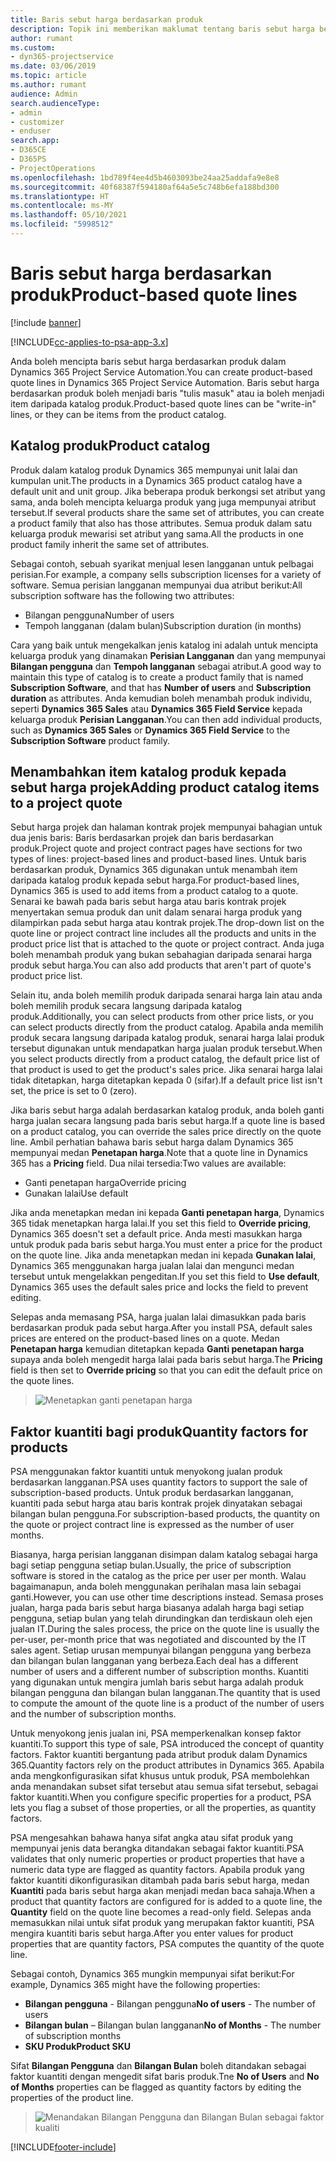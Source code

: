 ```yaml
---
title: Baris sebut harga berdasarkan produk
description: Topik ini memberikan maklumat tentang baris sebut harga berdasarkan produk.
author: rumant
ms.custom:
- dyn365-projectservice
ms.date: 03/06/2019
ms.topic: article
ms.author: rumant
audience: Admin
search.audienceType:
- admin
- customizer
- enduser
search.app:
- D365CE
- D365PS
- ProjectOperations
ms.openlocfilehash: 1bd789f4ee4d5b4603093be24aa25addafa9e8e8
ms.sourcegitcommit: 40f68387f594180af64a5e5c748b6efa188bd300
ms.translationtype: HT
ms.contentlocale: ms-MY
ms.lasthandoff: 05/10/2021
ms.locfileid: "5998512"
---
```

# <a name="product-based-quote-lines"></a><span data-ttu-id="961fa-103">Baris sebut harga berdasarkan produk</span><span class="sxs-lookup"><span data-stu-id="961fa-103">Product-based quote lines</span></span>

[!include [banner](../includes/psa-now-project-operations.md)]

[!INCLUDE[cc-applies-to-psa-app-3.x](../includes/cc-applies-to-psa-app-3x.md)]


<span data-ttu-id="961fa-104">Anda boleh mencipta baris sebut harga berdasarkan produk dalam Dynamics 365 Project Service Automation.</span><span class="sxs-lookup"><span data-stu-id="961fa-104">You can create product-based quote lines in Dynamics 365 Project Service Automation.</span></span> <span data-ttu-id="961fa-105">Baris sebut harga berdasarkan produk boleh menjadi baris "tulis masuk" atau ia boleh menjadi item daripada katalog produk.</span><span class="sxs-lookup"><span data-stu-id="961fa-105">Product-based quote lines can be "write-in" lines, or they can be items from the product catalog.</span></span>

## <a name="product-catalog"></a><span data-ttu-id="961fa-106">Katalog produk</span><span class="sxs-lookup"><span data-stu-id="961fa-106">Product catalog</span></span>

<span data-ttu-id="961fa-107">Produk dalam katalog produk Dynamics 365 mempunyai unit lalai dan kumpulan unit.</span><span class="sxs-lookup"><span data-stu-id="961fa-107">The products in a Dynamics 365 product catalog have a default unit and unit group.</span></span> <span data-ttu-id="961fa-108">Jika beberapa produk berkongsi set atribut yang sama, anda boleh mencipta keluarga produk yang juga mempunyai atribut tersebut.</span><span class="sxs-lookup"><span data-stu-id="961fa-108">If several products share the same set of attributes, you can create a product family that also has those attributes.</span></span> <span data-ttu-id="961fa-109">Semua produk dalam satu keluarga produk mewarisi set atribut yang sama.</span><span class="sxs-lookup"><span data-stu-id="961fa-109">All the products in one product family inherit the same set of attributes.</span></span>

<span data-ttu-id="961fa-110">Sebagai contoh, sebuah syarikat menjual lesen langganan untuk pelbagai perisian.</span><span class="sxs-lookup"><span data-stu-id="961fa-110">For example, a company sells subscription licenses for a variety of software.</span></span> <span data-ttu-id="961fa-111">Semua perisian langganan mempunyai dua atribut berikut:</span><span class="sxs-lookup"><span data-stu-id="961fa-111">All subscription software has the following two attributes:</span></span>

- <span data-ttu-id="961fa-112">Bilangan pengguna</span><span class="sxs-lookup"><span data-stu-id="961fa-112">Number of users</span></span> 
- <span data-ttu-id="961fa-113">Tempoh langganan (dalam bulan)</span><span class="sxs-lookup"><span data-stu-id="961fa-113">Subscription duration (in months)</span></span>

<span data-ttu-id="961fa-114">Cara yang baik untuk mengekalkan jenis katalog ini adalah untuk mencipta keluarga produk yang dinamakan **Perisian Langganan** dan yang mempunyai **Bilangan pengguna** dan **Tempoh langganan** sebagai atribut.</span><span class="sxs-lookup"><span data-stu-id="961fa-114">A good way to maintain this type of catalog is to create a product family that is named **Subscription Software**, and that has **Number of users** and **Subscription duration** as attributes.</span></span> <span data-ttu-id="961fa-115">Anda kemudian boleh menambah produk individu, seperti **Dynamics 365 Sales** atau **Dynamics 365 Field Service** kepada keluarga produk **Perisian Langganan**.</span><span class="sxs-lookup"><span data-stu-id="961fa-115">You can then add individual products, such as **Dynamics 365 Sales** or **Dynamics 365 Field Service** to the **Subscription Software** product family.</span></span>

## <a name="adding-product-catalog-items-to-a-project-quote"></a><span data-ttu-id="961fa-116">Menambahkan item katalog produk kepada sebut harga projek</span><span class="sxs-lookup"><span data-stu-id="961fa-116">Adding product catalog items to a project quote</span></span>

<span data-ttu-id="961fa-117">Sebut harga projek dan halaman kontrak projek mempunyai bahagian untuk dua jenis baris: Baris berdasarkan projek dan baris berdasarkan produk.</span><span class="sxs-lookup"><span data-stu-id="961fa-117">Project quote and project contract pages have sections for two types of lines: project-based lines and product-based lines.</span></span> <span data-ttu-id="961fa-118">Untuk baris berdasarkan produk, Dynamics 365 digunakan untuk menambah item daripada katalog produk kepada sebut harga.</span><span class="sxs-lookup"><span data-stu-id="961fa-118">For product-based lines, Dynamics 365 is used to add items from a product catalog to a quote.</span></span> <span data-ttu-id="961fa-119">Senarai ke bawah pada baris sebut harga atau baris kontrak projek menyertakan semua produk dan unit dalam senarai harga produk yang dilampirkan pada sebut harga atau kontrak projek.</span><span class="sxs-lookup"><span data-stu-id="961fa-119">The drop-down list on the quote line or project contract line includes all the products and units in the product price list that is attached to the quote or project contract.</span></span> <span data-ttu-id="961fa-120">Anda juga boleh menambah produk yang bukan sebahagian daripada senarai harga produk sebut harga.</span><span class="sxs-lookup"><span data-stu-id="961fa-120">You can also add products that aren't part of quote's product price list.</span></span>

<span data-ttu-id="961fa-121">Selain itu, anda boleh memilih produk daripada senarai harga lain atau anda boleh memilih produk secara langsung daripada katalog produk.</span><span class="sxs-lookup"><span data-stu-id="961fa-121">Additionally, you can select products from other price lists, or you can select products directly from the product catalog.</span></span> <span data-ttu-id="961fa-122">Apabila anda memilih produk secara langsung daripada katalog produk, senarai harga lalai produk tersebut digunakan untuk mendapatkan harga jualan produk tersebut.</span><span class="sxs-lookup"><span data-stu-id="961fa-122">When you select products directly from a product catalog, the default price list of that product is used to get the product's sales price.</span></span> <span data-ttu-id="961fa-123">Jika senarai harga lalai tidak ditetapkan, harga ditetapkan kepada 0 (sifar).</span><span class="sxs-lookup"><span data-stu-id="961fa-123">If a default price list isn't set, the price is set to 0 (zero).</span></span>

<span data-ttu-id="961fa-124">Jika baris sebut harga adalah berdasarkan katalog produk, anda boleh ganti harga jualan secara langsung pada baris sebut harga.</span><span class="sxs-lookup"><span data-stu-id="961fa-124">If a quote line is based on a product catalog, you can override the sales price directly on the quote line.</span></span> <span data-ttu-id="961fa-125">Ambil perhatian bahawa baris sebut harga dalam Dynamics 365 mempunyai medan **Penetapan harga**.</span><span class="sxs-lookup"><span data-stu-id="961fa-125">Note that a quote line in Dynamics 365 has a **Pricing** field.</span></span> <span data-ttu-id="961fa-126">Dua nilai tersedia:</span><span class="sxs-lookup"><span data-stu-id="961fa-126">Two values are available:</span></span>

- <span data-ttu-id="961fa-127">Ganti penetapan harga</span><span class="sxs-lookup"><span data-stu-id="961fa-127">Override pricing</span></span>  
- <span data-ttu-id="961fa-128">Gunakan lalai</span><span class="sxs-lookup"><span data-stu-id="961fa-128">Use default</span></span>

<span data-ttu-id="961fa-129">Jika anda menetapkan medan ini kepada **Ganti penetapan harga**, Dynamics 365 tidak menetapkan harga lalai.</span><span class="sxs-lookup"><span data-stu-id="961fa-129">If you set this field to **Override pricing**, Dynamics 365 doesn't set a default price.</span></span> <span data-ttu-id="961fa-130">Anda mesti masukkan harga untuk produk pada baris sebut harga.</span><span class="sxs-lookup"><span data-stu-id="961fa-130">You must enter a price for the product on the quote line.</span></span> <span data-ttu-id="961fa-131">Jika anda menetapkan medan ini kepada **Gunakan lalai**, Dynamics 365 menggunakan harga jualan lalai dan mengunci medan tersebut untuk mengelakkan pengeditan.</span><span class="sxs-lookup"><span data-stu-id="961fa-131">If you set this field to **Use default**, Dynamics 365 uses the default sales price and locks the field to prevent editing.</span></span>

<span data-ttu-id="961fa-132">Selepas anda memasang PSA, harga jualan lalai dimasukkan pada baris berdasarkan produk pada sebut harga.</span><span class="sxs-lookup"><span data-stu-id="961fa-132">After you install PSA, default sales prices are entered on the product-based lines on a quote.</span></span> <span data-ttu-id="961fa-133">Medan **Penetapan harga** kemudian ditetapkan kepada **Ganti penetapan harga** supaya anda boleh mengedit harga lalai pada baris sebut harga.</span><span class="sxs-lookup"><span data-stu-id="961fa-133">The **Pricing** field is then set to **Override pricing** so that you can edit the default price on the quote lines.</span></span>

> ![Menetapkan ganti penetapan harga](media/basic-guide-10.png)
 
## <a name="quantity-factors-for-products"></a><span data-ttu-id="961fa-135">Faktor kuantiti bagi produk</span><span class="sxs-lookup"><span data-stu-id="961fa-135">Quantity factors for products</span></span>

<span data-ttu-id="961fa-136">PSA menggunakan faktor kuantiti untuk menyokong jualan produk berdasarkan langganan.</span><span class="sxs-lookup"><span data-stu-id="961fa-136">PSA uses quantity factors to support the sale of subscription-based products.</span></span> <span data-ttu-id="961fa-137">Untuk produk berdasarkan langganan, kuantiti pada sebut harga atau baris kontrak projek dinyatakan sebagai bilangan bulan pengguna.</span><span class="sxs-lookup"><span data-stu-id="961fa-137">For subscription-based products, the quantity on the quote or project contract line is expressed as the number of user months.</span></span>

<span data-ttu-id="961fa-138">Biasanya, harga perisian langganan disimpan dalam katalog sebagai harga bagi setiap pengguna setiap bulan.</span><span class="sxs-lookup"><span data-stu-id="961fa-138">Usually, the price of subscription software is stored in the catalog as the price per user per month.</span></span> <span data-ttu-id="961fa-139">Walau bagaimanapun, anda boleh menggunakan perihalan masa lain sebagai ganti.</span><span class="sxs-lookup"><span data-stu-id="961fa-139">However, you can use other time descriptions instead.</span></span> <span data-ttu-id="961fa-140">Semasa proses jualan, harga pada baris sebut harga biasanya adalah harga bagi setiap pengguna, setiap bulan yang telah dirundingkan dan terdiskaun oleh ejen jualan IT.</span><span class="sxs-lookup"><span data-stu-id="961fa-140">During the sales process, the price on the quote line is usually the per-user, per-month price that was negotiated and discounted by the IT sales agent.</span></span> <span data-ttu-id="961fa-141">Setiap urusan mempunyai bilangan pengguna yang berbeza dan bilangan bulan langganan yang berbeza.</span><span class="sxs-lookup"><span data-stu-id="961fa-141">Each deal has a different number of users and a different number of subscription months.</span></span> <span data-ttu-id="961fa-142">Kuantiti yang digunakan untuk mengira jumlah baris sebut harga adalah produk bilangan pengguna dan bilangan bulan langganan.</span><span class="sxs-lookup"><span data-stu-id="961fa-142">The quantity that is used to compute the amount of the quote line is a product of the number of users and the number of subscription months.</span></span>

<span data-ttu-id="961fa-143">Untuk menyokong jenis jualan ini, PSA memperkenalkan konsep faktor kuantiti.</span><span class="sxs-lookup"><span data-stu-id="961fa-143">To support this type of sale, PSA introduced the concept of quantity factors.</span></span> <span data-ttu-id="961fa-144">Faktor kuantiti bergantung pada atribut produk dalam Dynamics 365.</span><span class="sxs-lookup"><span data-stu-id="961fa-144">Quantity factors rely on the product attributes in Dynamics 365.</span></span> <span data-ttu-id="961fa-145">Apabila anda mengkonfigurasikan sifat khusus untuk produk, PSA membolehkan anda menandakan subset sifat tersebut atau semua sifat tersebut, sebagai faktor kuantiti.</span><span class="sxs-lookup"><span data-stu-id="961fa-145">When you configure specific properties for a product, PSA lets you flag a subset of those properties, or all the properties, as quantity factors.</span></span>

<span data-ttu-id="961fa-146">PSA mengesahkan bahawa hanya sifat angka atau sifat produk yang mempunyai jenis data berangka ditandakan sebagai faktor kuantiti.</span><span class="sxs-lookup"><span data-stu-id="961fa-146">PSA validates that only numeric properties or product properties that have a numeric data type are flagged as quantity factors.</span></span> <span data-ttu-id="961fa-147">Apabila produk yang faktor kuantiti dikonfigurasikan ditambah pada baris sebut harga, medan **Kuantiti** pada baris sebut harga akan menjadi medan baca sahaja.</span><span class="sxs-lookup"><span data-stu-id="961fa-147">When a product that quantity factors are configured for is added to a quote line, the **Quantity** field on the quote line becomes a read-only field.</span></span> <span data-ttu-id="961fa-148">Selepas anda memasukkan nilai untuk sifat produk yang merupakan faktor kuantiti, PSA mengira kuantiti baris sebut harga.</span><span class="sxs-lookup"><span data-stu-id="961fa-148">After you enter values for product properties that are quantity factors, PSA computes the quantity of the quote line.</span></span>

<span data-ttu-id="961fa-149">Sebagai contoh, Dynamics 365 mungkin mempunyai sifat berikut:</span><span class="sxs-lookup"><span data-stu-id="961fa-149">For example, Dynamics 365 might have the following properties:</span></span> 

- <span data-ttu-id="961fa-150">**Bilangan pengguna** - Bilangan pengguna</span><span class="sxs-lookup"><span data-stu-id="961fa-150">**No of users** - The number of users</span></span> 
- <span data-ttu-id="961fa-151">**Bilangan bulan** – Bilangan bulan langganan</span><span class="sxs-lookup"><span data-stu-id="961fa-151">**No of Months** - The number of subscription months</span></span>
- <span data-ttu-id="961fa-152">**SKU Produk**</span><span class="sxs-lookup"><span data-stu-id="961fa-152">**Product SKU**</span></span> 

<span data-ttu-id="961fa-153">Sifat **Bilangan Pengguna** dan **Bilangan Bulan** boleh ditandakan sebagai faktor kuantiti dengan mengedit sifat baris produk.</span><span class="sxs-lookup"><span data-stu-id="961fa-153">Tne **No of Users** and **No of Months** properties can be flagged as quantity factors by editing the properties of the product line.</span></span> 

> ![Menandakan Bilangan Pengguna dan Bilangan Bulan sebagai faktor kualiti](media/basic-guide-11.png)
 


[!INCLUDE[footer-include](../includes/footer-banner.md)]